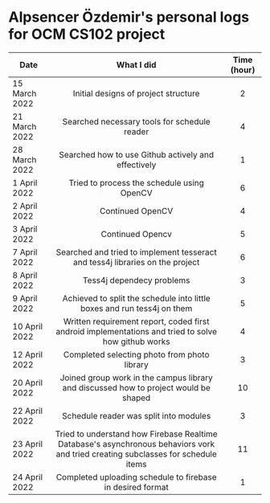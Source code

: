 # Alpsencer Özdemir's personal logs for OCM CS102 project
|  Date | What I did | Time (hour) |
| -------|:-----------------------------:|:----------:|
| 15 March 2022| Initial designs of project structure | 2 |
| 21 March 2022| Searched necessary tools for schedule reader | 4 |
| 28 March 2022| Searched how to use Github actively and effectively | 1 |
| 1 April 2022| Tried to process the schedule using OpenCV | 6 |
| 2 April 2022| Continued OpenCV | 4 |
| 3 April 2022| Continued Opencv | 5 |
| 7 April 2022| Searched and tried to implement tesseract and tess4j libraries on the project | 6 |
| 8 April 2022| Tess4j dependecy problems | 3 |
| 9 April 2022| Achieved to split the schedule into little boxes and run tess4j on them | 5 |
| 10 April 2022| Written requirement report, coded first android implementations and tried to solve how github works| 4 |
| 12 April 2022| Completed selecting photo from photo library | 3 |
| 20 April 2022| Joined group work in the campus library and discussed how to project would be shaped | 10 |
| 22 April 2022| Schedule reader was split into modules | 3 |
| 23 April 2022| Tried to understand how Firebase Realtime Database's asynchronous behaviors vork and tried creating subclasses for schedule items  | 11 |
| 24 April 2022| Completed uploading schedule to firebase in desired format | 1 |

















